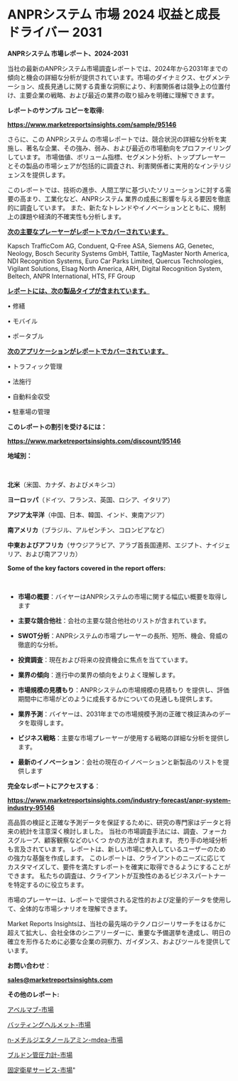 # ANPRシステム 市場 2024 収益と成長ドライバー 2031

<strong>ANPRシステム 市場レポート、2024-2031</strong>

当社の最新のANPRシステム市場調査レポートでは、2024年から2031年までの傾向と機会の詳細な分析が提供されています。市場のダイナミクス、セグメンテーション、成長見通しに関する貴重な洞察により、利害関係者は競争上の位置付け、主要企業の戦略、および最近の業界の取り組みを明確に理解できます。



<strong>レポートのサンプル コピーを取得:</strong> <a href=https://www.marketreportsinsights.com/sample/95146>

<strong><u>https://www.marketreportsinsights.com/sample/95146</u></strong></a>

さらに、この ANPRシステム の市場レポートでは、競合状況の詳細な分析を実施し、著名な企業、その強み、弱み、および最近の市場動向をプロファイリングしています。 市場価値、ボリューム指標、セグメント分析、トッププレーヤーとその製品の市場シェアが包括的に調査され、利害関係者に実用的なインテリジェンスを提供します。

このレポートでは、技術の進歩、人間工学に基づいたソリューションに対する需要の高まり、工業化など、ANPRシステム 業界の成長に影響を与える要因を徹底的に調査しています。 また、新たなトレンドやイノベーションとともに、規制上の課題や経済的不確実性も分析します。



<strong><u>次の主要なプレーヤーがレポートでカバーされています。</u></strong>

Kapsch TrafficCom AG, Conduent, Q-Free ASA, Siemens AG, Genetec, Neology, Bosch Security Systems GmbH, Tattile, TagMaster North America, NDI Recognition Systems, Euro Car Parks Limited, Quercus Technologies, Vigilant Solutions, Elsag North America, ARH, Digital Recognition System, Beltech, ANPR International, HTS, FF Group



<strong><u><b>レポートには、次の製品タイプが含まれています。</b></u></strong>

• 修繕

• モバイル

• ポータブル



<strong><u><b>次のアプリケーションがレポートでカバーされています。</b></u></strong>

• トラフィック管理

• 法施行

• 自動料金収受

• 駐車場の管理



<strong><b>このレポートの割引を受けるには：</b></strong>

<a href=https://www.marketreportsinsights.com/discount/95146>

<strong><u>https://www.marketreportsinsights.com/discount/95146</u></strong></a>



<strong>地域別：</strong>

<strong> </strong>



<strong>北米</strong>（米国、カナダ、およびメキシコ）



<strong>ヨーロッパ</strong>（ドイツ、フランス、英国、ロシア、イタリア）



<strong>アジア太平洋</strong>（中国、日本、韓国、インド、東南アジア）



<strong>南アメリカ</strong>（ブラジル、アルゼンチン、コロンビアなど）



<strong>中東およびアフリカ</strong>（サウジアラビア、アラブ首長国連邦、エジプト、ナイジェリア、および南アフリカ）



<strong>Some of the key factors covered in the report offers:</strong>

<strong> </strong>
<ul>
  <li>

<strong>市場の概要</strong>：バイヤーはANPRシステムの市場に関する幅広い概要を取得します</li>
  <li>

<strong>主要な競合他社</strong>：会社の主要な競合他社のリストが含まれています。</li>
  <li>

<strong>SWOT分析</strong>：ANPRシステムの市場プレーヤーの長所、短所、機会、脅威の徹底的な分析。</li>
  <li>

<strong>投資調査</strong>：現在および将来の投資機会に焦点を当てています。</li>
  <li>

<strong>業界の傾向</strong>：進行中の業界の傾向をよりよく理解します。</li>
  <li>

<strong>市場規模の見積もり</strong>：ANPRシステムの市場規模の見積もり を提供し、評価期間中に市場がどのように成長するかについての見通しも提供します。</li>
  <li>

<strong>業界予測</strong>：バイヤーは、2031年までの市場規模予測の正確で検証済みのデータを取得します。</li>
  <li>

<strong>ビジネス戦略</strong>：主要な市場プレーヤーが使用する戦略の詳細な分析を提供します。</li>
  <li>

<strong>最新のイノベーション</strong>：会社の現在のイノベーションと新製品のリストを提供します</li>
</ul>


<strong>完全なレポートにアクセスする</strong>：

<a href=https://www.marketreportsinsights.com/industry-forecast/anpr-system-industry-95146>

<strong><u>https://www.marketreportsinsights.com/industry-forecast/anpr-system-industry-95146</u></strong></a>

高品質の検証と正確な予測データを保証するために、研究の専門家はデータと将来の統計を注意深く検討しました。 当社の市場調査手法には、調査、フォーカスグループ、顧客観察などのいくつ かの方法が含まれます。 売り手の地域分析も言及されています。 レポートは、新しい市場に参入しているユーザーのための強力な基盤を作成します。 このレポートは、クライアントのニーズに応じてカスタマイズして、要件を満たすレポートを確実に取得できるようにすることができます。 私たちの調査は、クライアントが互換性のあるビジネスパートナーを特定するのに役立ちます。

市場のプレーヤーは、レポートで提供される定性的および定量的データを使用して、全体的な市場シナリオを理解できます。

Market Reports Insightsは、当社の最先端のテクノロジーリサーチをはるかに超えて拡大し、会社全体のシニアリーダーに、重要な予備選挙を達成し、明日の確立を形作るために必要な企業の洞察力、ガイダンス、およびツールを提供しています。



<strong><b>お問い合わせ</b></strong>：

<a href=mailto:sales@marketreportsinsights.com>

<strong><u>sales@marketreportsinsights.com</u></strong></a>



<strong>その他のレポート:</strong>

<a href=https://www.linkedin.com/pulse/アベルマブ-市場-2023-総利益と主要ベンダー-2030-trend-tracking-toolbox-24-analysis-mz5bf/>アベルマブ-市場</a>

<a href=https://www.linkedin.com/pulse/バッティングヘルメット-市場-2023-最新の-cagr-および成長分析-2030-ekqaf/>バッティングヘルメット-市場</a>

<a href=https://www.linkedin.com/pulse/n-メチルジエタノールアミン-mdea-市場-2023-最新の-cagr-umdpf/>n-メチルジエタノールアミン-mdea-市場</a>

<a href=https://www.linkedin.com/pulse/ブルドン管圧力計-市場-2023-年のダイナミクスとビジネストレンド-2030-rgmlf/>ブルドン管圧力計-市場</a>

<a href=https://www.linkedin.com/pulse/固定衛星サービス-市場-2023-新興市場-将来の動向と市場需要-2030-171gf/>固定衛星サービス-市場</a>"
